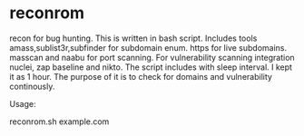 # reconrom
recon for bug hunting. This is written in bash script. Includes tools amass,sublist3r,subfinder for subdomain enum.  https for live subdomains. masscan and naabu for port scanning. For vulnerability scanning integration nuclei, zap baseline and nikto.
The script includes with sleep interval. I kept it as 1 hour. The purpose of it is to check for domains and vulnerability continously. 


Usage:

reconrom.sh example.com 
